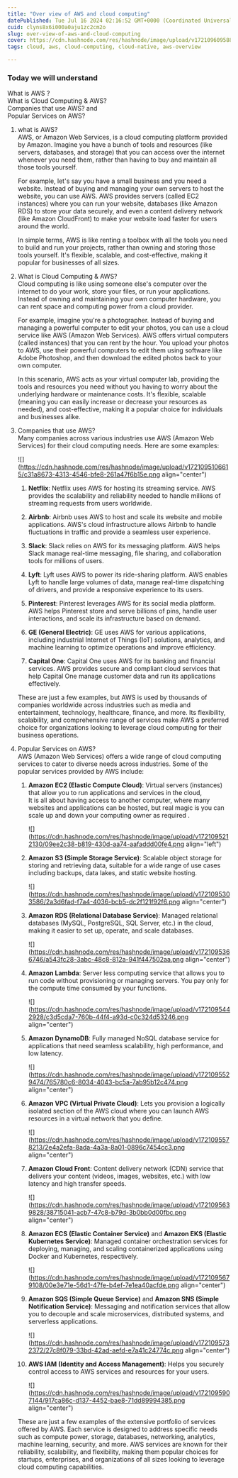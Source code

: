 ```yaml
---
title: "Over view of AWS and cloud computing"
datePublished: Tue Jul 16 2024 02:16:52 GMT+0000 (Coordinated Universal Time)
cuid: clyns8x6i000a0aju1zc2cm2o
slug: over-view-of-aws-and-cloud-computing
cover: https://cdn.hashnode.com/res/hashnode/image/upload/v1721096095888/0667e535-298b-47be-ae42-c31ca37dc6e4.png
tags: cloud, aws, cloud-computing, cloud-native, aws-overview

---
```


### Today we will understand

What is AWS ?  
What is Cloud Computing & AWS?  
Companies that use AWS? and  
Popular Services on AWS?

1. what is AWS?  
    AWS, or Amazon Web Services, is a cloud computing platform provided by Amazon. Imagine you have a bunch of tools and resources (like servers, databases, and storage) that you can access over the internet whenever you need them, rather than having to buy and maintain all those tools yourself.
    
    For example, let's say you have a small business and you need a website. Instead of buying and managing your own servers to host the website, you can use AWS. AWS provides servers (called EC2 instances) where you can run your website, databases (like Amazon RDS) to store your data securely, and even a content delivery network (like Amazon CloudFront) to make your website load faster for users around the world.
    
    In simple terms, AWS is like renting a toolbox with all the tools you need to build and run your projects, rather than owning and storing those tools yourself. It's flexible, scalable, and cost-effective, making it popular for businesses of all sizes.
    
2. What is Cloud Computing & AWS?  
    Cloud computing is like using someone else's computer over the internet to do your work, store your files, or run your applications. Instead of owning and maintaining your own computer hardware, you can rent space and computing power from a cloud provider.
    
    For example, imagine you're a photographer. Instead of buying and managing a powerful computer to edit your photos, you can use a cloud service like AWS (Amazon Web Services). AWS offers virtual computers (called instances) that you can rent by the hour. You upload your photos to AWS, use their powerful computers to edit them using software like Adobe Photoshop, and then download the edited photos back to your own computer.
    
    In this scenario, AWS acts as your virtual computer lab, providing the tools and resources you need without you having to worry about the underlying hardware or maintenance costs. It's flexible, scalable (meaning you can easily increase or decrease your resources as needed), and cost-effective, making it a popular choice for individuals and businesses alike.
    
3. Companies that use AWS?  
    Many companies across various industries use AWS (Amazon Web Services) for their cloud computing needs. Here are some examples:
    
    ![](https://cdn.hashnode.com/res/hashnode/image/upload/v1721095106615/c31a8673-4313-4546-bfe8-261a47f6b15e.png align="center")
    
    1. **Netflix**: Netflix uses AWS for hosting its streaming service. AWS provides the scalability and reliability needed to handle millions of streaming requests from users worldwide.
        
    2. **Airbnb**: Airbnb uses AWS to host and scale its website and mobile applications. AWS's cloud infrastructure allows Airbnb to handle fluctuations in traffic and provide a seamless user experience.
        
    3. **Slack**: Slack relies on AWS for its messaging platform. AWS helps Slack manage real-time messaging, file sharing, and collaboration tools for millions of users.
        
    4. **Lyft**: Lyft uses AWS to power its ride-sharing platform. AWS enables Lyft to handle large volumes of data, manage real-time dispatching of drivers, and provide a responsive experience to its users.
        
    5. **Pinterest**: Pinterest leverages AWS for its social media platform. AWS helps Pinterest store and serve billions of pins, handle user interactions, and scale its infrastructure based on demand.
        
    6. **GE (General Electric)**: GE uses AWS for various applications, including industrial Internet of Things (IoT) solutions, analytics, and machine learning to optimize operations and improve efficiency.
        
    7. **Capital One**: Capital One uses AWS for its banking and financial services. AWS provides secure and compliant cloud services that help Capital One manage customer data and run its applications effectively.
        
    
    These are just a few examples, but AWS is used by thousands of companies worldwide across industries such as media and entertainment, technology, healthcare, finance, and more. Its flexibility, scalability, and comprehensive range of services make AWS a preferred choice for organizations looking to leverage cloud computing for their business operations.
    
4. Popular Services on AWS?  
    AWS (Amazon Web Services) offers a wide range of cloud computing services to cater to diverse needs across industries. Some of the popular services provided by AWS include:
    
    1. **Amazon EC2 (Elastic Compute Cloud)**: Virtual servers (instances) that allow you to run applications and services in the cloud,  
        It is all about having access to another computer, where many websites and applications can be hosted, but real magic is you can scale up and down your computing owner as required .
        
        ![](https://cdn.hashnode.com/res/hashnode/image/upload/v1721095212130/09ee2c38-b819-430d-aa74-aafaddd00fe4.png align="left")
        
    2. **Amazon S3 (Simple Storage Service)**: Scalable object storage for storing and retrieving data, suitable for a wide range of use cases including backups, data lakes, and static website hosting.
        
        ![](https://cdn.hashnode.com/res/hashnode/image/upload/v1721095303586/2a3d6fad-f7a4-4036-bcb5-dc2f121f92f6.png align="center")
        
    3. **Amazon RDS (Relational Database Service)**: Managed relational databases (MySQL, PostgreSQL, SQL Server, etc.) in the cloud, making it easier to set up, operate, and scale databases.
        
        ![](https://cdn.hashnode.com/res/hashnode/image/upload/v1721095366746/a543fc28-3abc-48c8-812a-941f447502aa.png align="center")
        
    4. **Amazon Lambda**: Server less computing service that allows you to run code without provisioning or managing servers. You pay only for the compute time consumed by your functions.
        
        ![](https://cdn.hashnode.com/res/hashnode/image/upload/v1721095442928/c3d5cda7-760b-44f4-a93d-c0c324d53246.png align="center")
        
    5. **Amazon DynamoDB**: Fully managed NoSQL database service for applications that need seamless scalability, high performance, and low latency.
        
        ![](https://cdn.hashnode.com/res/hashnode/image/upload/v1721095529474/765780c6-8034-4043-bc5a-7ab95b12c474.png align="center")
        
    6. **Amazon VPC (Virtual Private Cloud)**: Lets you provision a logically isolated section of the AWS cloud where you can launch AWS resources in a virtual network that you define.
        
        ![](https://cdn.hashnode.com/res/hashnode/image/upload/v1721095578213/2e4a2efa-8ada-4a3a-8a01-0896c7454cc3.png align="center")
        
    7. **Amazon Cloud Front**: Content delivery network (CDN) service that delivers your content (videos, images, websites, etc.) with low latency and high transfer speeds.
        
        ![](https://cdn.hashnode.com/res/hashnode/image/upload/v1721095639828/38715041-acb7-47c8-b79d-3b0bb0d00fbc.png align="center")
        
    8. **Amazon ECS (Elastic Container Service)** and **Amazon EKS (Elastic Kubernetes Service)**: Managed container orchestration services for deploying, managing, and scaling containerized applications using Docker and Kubernetes, respectively.
        
        ![](https://cdn.hashnode.com/res/hashnode/image/upload/v1721095679108/00e3e71e-56d1-47fe-b4ef-7e1ea40acfde.png align="center")
        
    9. **Amazon SQS (Simple Queue Service)** and **Amazon SNS (Simple Notification Service)**: Messaging and notification services that allow you to decouple and scale microservices, distributed systems, and serverless applications.
        
        ![](https://cdn.hashnode.com/res/hashnode/image/upload/v1721095732372/27c8f079-33bd-42ad-aefd-e7a41c24774c.png align="center")
        
    10. **AWS IAM (Identity and Access Management)**: Helps you securely control access to AWS services and resources for your users.
        
        ![](https://cdn.hashnode.com/res/hashnode/image/upload/v1721095907144/917ca86c-d137-4452-bae8-71dd89994385.png align="center")
        
    
    These are just a few examples of the extensive portfolio of services offered by AWS. Each service is designed to address specific needs such as compute power, storage, databases, networking, analytics, machine learning, security, and more. AWS services are known for their reliability, scalability, and flexibility, making them popular choices for startups, enterprises, and organizations of all sizes looking to leverage cloud computing capabilities.